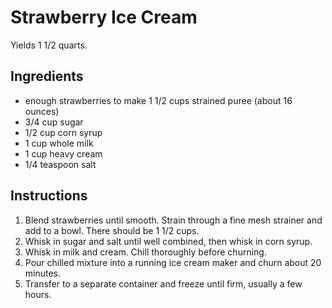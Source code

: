 # Strawberry Ice Cream

Yields 1 1/2 quarts.

## Ingredients

- enough strawberries to make 1 1/2 cups strained puree (about 16 ounces)
- 3/4 cup sugar
- 1/2 cup corn syrup
- 1 cup whole milk
- 1 cup heavy cream
- 1/4 teaspoon salt

## Instructions

1. Blend strawberries until smooth. Strain through a fine mesh strainer and add to a bowl. There should be 1 1/2 cups.
2. Whisk in sugar and salt until well combined, then whisk in corn syrup.
3. Whisk in milk and cream. Chill thoroughly before churning.
4. Pour chilled mixture into a running ice cream maker and churn about 20 minutes.
5. Transfer to a separate container and freeze until firm, usually a few hours.
